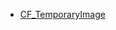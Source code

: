 - [CF_TemporaryImage](https://github.com/RandyGaul/cute_framework/blob/master/docs/draw/cf_temporaryimage.md)

